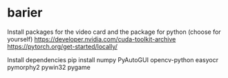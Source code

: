 # barier
Install packages for the video card and the package for python (choose for yourself)
https://developer.nvidia.com/cuda-toolkit-archive
https://pytorch.org/get-started/locally/

Install dependencies
pip install numpy PyAutoGUI opencv-python easyocr pymorphy2 pywin32 pygame
